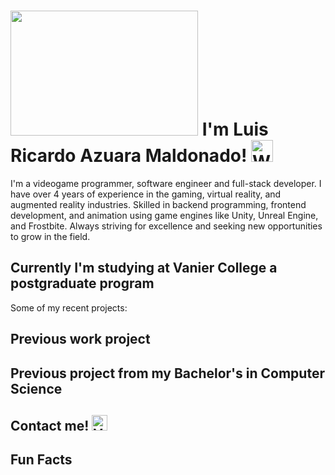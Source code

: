 # <img src="https://media0.giphy.com/media/v1.Y2lkPTc5MGI3NjExNTQxbHhnOGVkcmo5NWd4aG1xMDYwMHphYnNqY2Z4cnN3eG5lbHhmdyZlcD12MV9pbnRlcm5hbF9naWZfYnlfaWQmY3Q9Zw/Nx0rz3jtxtEre/giphy.webp" width="300" height="200" /> I'm Luis Ricardo Azuara Maldonado! <img src="https://raw.githubusercontent.com/Tarikul-Islam-Anik/Animated-Fluent-Emojis/master/Emojis/Hand%20gestures/Waving%20Hand%20Medium-Light%20Skin%20Tone.png" alt="Waving Hand Medium-Light Skin Tone" width="35" height="35" />

I'm a videogame programmer, software engineer and full-stack developer. I have over 4 years of experience in the gaming, virtual reality, and augmented reality industries. Skilled in backend programming, frontend development, and animation using game engines like Unity, Unreal Engine, and Frostbite. Always striving for excellence and seeking new opportunities to grow in the field.

## Currently I'm studying at Vanier College a postgraduate program
Some of my recent projects:

## Previous work project

## Previous project from my Bachelor's in Computer Science

## Contact me! <img src="https://raw.githubusercontent.com/Tarikul-Islam-Anik/Animated-Fluent-Emojis/master/Emojis/Hand%20gestures/Vulcan%20Salute%20Medium-Light%20Skin%20Tone.png" alt="Vulcan Salute Medium-Light Skin Tone" width="25" height="25" />

## Fun Facts
<!--
**Azuara97/Azuara97** is a ✨ _special_ ✨ repository because its `README.md` (this file) appears on your GitHub profile.

Here are some ideas to get you started:

- 🔭 I’m currently working on ...
- 🌱 I’m currently learning ...
- 👯 I’m looking to collaborate on ...
- 🤔 I’m looking for help with ...
- 💬 Ask me about ...
- 📫 How to reach me: ...
- 😄 Pronouns: ...
- ⚡ Fun fact: ...
-->
